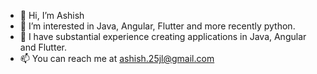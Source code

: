 - 👋 Hi, I’m Ashish
- 👀 I’m interested in Java, Angular, Flutter and more recently python.
- 🌱 I have substantial experience creating applications in Java, Angular and Flutter.
- 📫 You can reach me at ashish.25jl@gmail.com

<!---
ashish051321/ashish051321 is a ✨ special ✨ repository because its `README.md` (this file) appears on your GitHub profile.
You can click the Preview link to take a look at your changes.
--->
